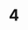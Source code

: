 ---
layout: paintings/painting
title: 4
image: /images/paintings/acrylic/JRB Web 19-min.jpg
dimensions: 228mm x 204mm
media: Acrylic on Acrylic
group: Acrylic
---
